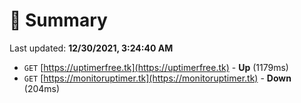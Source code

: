 # 📖 Summary
Last updated: **12/30/2021, 3:24:40 AM**

- `GET` [https://uptimerfree.tk](https://uptimerfree.tk) - **Up** (1179ms)
- `GET` [https://monitoruptimer.tk](https://monitoruptimer.tk) - **Down** (204ms)

